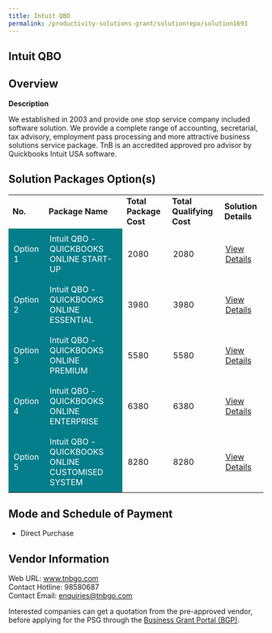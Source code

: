 ```yaml
---
title: Intuit QBO
permalink: /productivity-solutions-grant/solutionrepo/solution1693
---
```


## Intuit QBO

## Overview

**Description**

We established in 2003 and provide one stop service company included software solution. We provide a complete range of accounting, secretarial, tax advisory, employment pass processing and more attractive business solutions service package. TnB is an accredited approved pro advisor by Quickbooks Intuit USA software.

## Solution Packages Option(s)

<table>
<tr>
<td><b>No.</b></td>
<td><b>Package Name</b></td>
<td><b>Total Package Cost</b></td>
<td><b>Total Qualifying Cost</b></td>
<td><b>Solution Details</b></td>
</tr>
<tr>
<td style='padding: 10px; background-color: #037E8A; color: #FFFFFF;'>Option 1</td>
<td style='padding: 10px; background-color: #037E8A; color: #FFFFFF;'>Intuit QBO - QUICKBOOKS ONLINE START-UP</td>
<td style='padding: 10px;'>2080</td>
<td style='padding: 10px;'>2080</td>
<td style='padding: 10px;'><a href='https://www.gobusiness.gov.sg/images/psg/Desensitised_TNB_GLOBAL_20200356_Annex_3_Part_1.pdf' target='_blank'>View Details</a></td>
</tr>
<tr>
<td style='padding: 10px; background-color: #037E8A; color: #FFFFFF;'>Option 2</td>
<td style='padding: 10px; background-color: #037E8A; color: #FFFFFF;'>Intuit QBO - QUICKBOOKS ONLINE  ESSENTIAL</td>
<td style='padding: 10px;'>3980</td>
<td style='padding: 10px;'>3980</td>
<td style='padding: 10px;'><a href='https://www.gobusiness.gov.sg/images/psg/Desensitised_TNB_GLOBAL_20200356_Annex_3_Part_2.pdf' target='_blank'>View Details</a></td>
</tr>
<tr>
<td style='padding: 10px; background-color: #037E8A; color: #FFFFFF;'>Option 3</td>
<td style='padding: 10px; background-color: #037E8A; color: #FFFFFF;'>Intuit QBO - QUICKBOOKS ONLINE  PREMIUM</td>
<td style='padding: 10px;'>5580</td>
<td style='padding: 10px;'>5580</td>
<td style='padding: 10px;'><a href='https://www.gobusiness.gov.sg/images/psg/Desensitised_TNB_GLOBAL_20200356_Annex_3_Part_3.pdf' target='_blank'>View Details</a></td>
</tr>
<tr>
<td style='padding: 10px; background-color: #037E8A; color: #FFFFFF;'>Option 4</td>
<td style='padding: 10px; background-color: #037E8A; color: #FFFFFF;'>Intuit QBO - QUICKBOOKS ONLINE  ENTERPRISE</td>
<td style='padding: 10px;'>6380</td>
<td style='padding: 10px;'>6380</td>
<td style='padding: 10px;'><a href='https://www.gobusiness.gov.sg/images/psg/Desensitised_TNB_GLOBAL_20200356_Annex_3_Part_4.pdf' target='_blank'>View Details</a></td>
</tr>
<tr>
<td style='padding: 10px; background-color: #037E8A; color: #FFFFFF;'>Option 5</td>
<td style='padding: 10px; background-color: #037E8A; color: #FFFFFF;'>Intuit QBO - QUICKBOOKS ONLINE CUSTOMISED SYSTEM</td>
<td style='padding: 10px;'>8280</td>
<td style='padding: 10px;'>8280</td>
<td style='padding: 10px;'><a href='https://www.gobusiness.gov.sg/images/psg/Desensitised_TNB_GLOBAL_20200356_Annex_3_Part_5.pdf' target='_blank'>View Details</a></td>
</tr>
</table>

## Mode and Schedule of Payment

 - Direct Purchase

## Vendor Information

 Web URL: www.tnbgo.com <br>Contact Hotline: 98580687 <br>Contact Email: enquiries@tnbgo.com <br>

Interested companies can get a quotation from the pre-approved vendor, before applying for the PSG through the <a href='https://www.businessgrants.gov.sg/' target='_blank' rel='noopener'>Business Grant Portal (BGP)</a>.

<script src="/jquery/resize-tables.js"></script>
